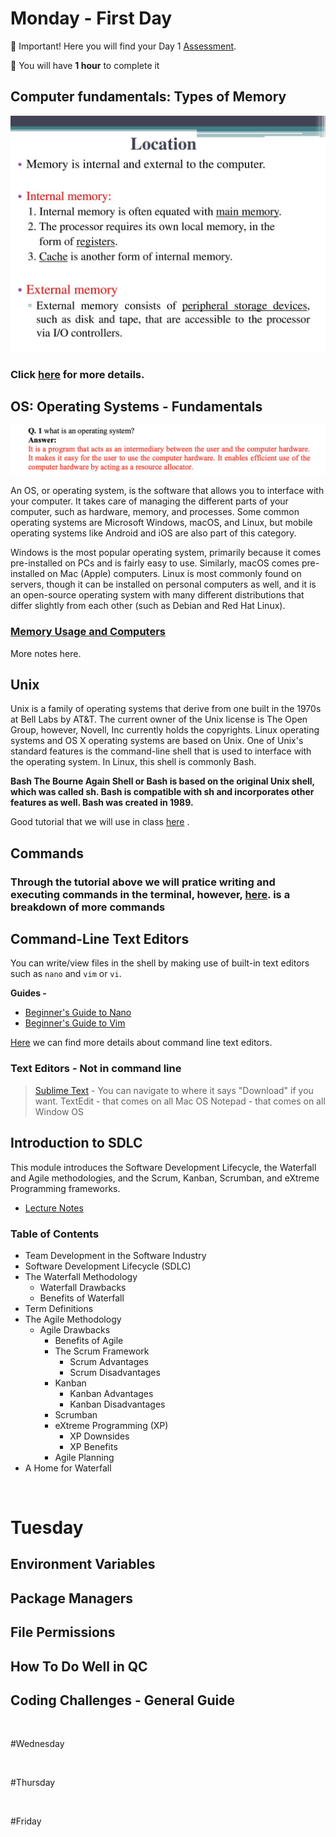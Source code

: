 # Monday -  First Day 

🔴 Important! Here you will find your Day 1 [Assessment](https://coding.revature.com/AuthenticateKey?id=4a53e844e7). 

🔴 You will have **1 hour** to complete it


## Computer fundamentals: Types of Memory

![](./../images/Location+External+memory.png)

### Click [here](https://github.com/220613-Reston-Java-Angular-AWS/Curriculum-Notes/blob/main/Week-1/types-of-memory.md) for more details.

## OS: Operating Systems - Fundamentals 

![](./../images/operating-system-intro.png)

An OS, or operating system, is the software that allows you to interface with your computer. It takes care of managing the different parts of your computer, such as hardware, memory, and processes. Some common operating systems are Microsoft Windows, macOS, and Linux, but mobile operating systems like Android and iOS are also part of this category.

Windows is the most popular operating system, primarily because it comes pre-installed on PCs and is fairly easy to use. Similarly, macOS comes pre-installed on Mac (Apple) computers. Linux is most commonly found on servers, though it can be installed on personal computers as well, and it is an open-source operating system with many different distributions that differ slightly from each other (such as Debian and Red Hat Linux).

### [Memory Usage and Computers](https://github.com/220613-Reston-Java-Angular-AWS/Curriculum-Notes/blob/main/Week-1/Memory%20Usage%20and%20Computers.md)
More notes here.

## Unix

Unix is a family of operating systems that derive from one built in the 1970s at Bell Labs by AT&T. The current owner of the Unix license is The Open Group, however, Novell, Inc currently holds the copyrights. Linux operating systems and OS X operating systems are based on Unix. One of Unix's standard features is the command-line shell that is used to interface with the operating system. In Linux, this shell is commonly Bash.

 **Bash
The Bourne Again Shell or Bash is based on the original Unix shell, which was called sh. Bash is compatible with sh and incorporates other features as well. Bash was created in 1989.**

Good tutorial that we will use in class [here](https://www.hpc.iastate.edu/guides/unix-introduction/unix-tutorial-1) .


## Commands

### Through the tutorial above we will pratice writing and executing commands in the terminal, however, [here](https://github.com/220613-Reston-Java-Angular-AWS/Curriculum-Notes/blob/main/Week-1/commands.md). is a breakdown of more commands 



## Command-Line Text Editors

You can write/view files in the shell by making use of built-in text editors such as `nano` and `vim` or `vi`.

**Guides -**

* [Beginner's Guide to Nano](https://www.howtogeek.com/howto/42980/the-beginners-guide-to-nano-the-linux-command-line-text-editor/)
* [Beginner's Guide to Vim](https://www.linux.com/training-tutorials/vim-101-beginners-guide-vim/)

[Here](https://github.com/220613-Reston-Java-Angular-AWS/Curriculum-Notes/blob/main/Week-1/Command-line-Text-Editors.md) we can find more details about command line text editors.

### Text Editors - Not in command line 

> [Sublime Text](https://www.sublimetext.com/) - You can navigate to where it says "Download" if you want.
> TextEdit - that comes on all Mac OS
> Notepad - that comes on all Window OS


## Introduction to SDLC
This module introduces the Software Development Lifecycle, the Waterfall and Agile methodologies, and the Scrum, Kanban, Scrumban, and eXtreme Programming frameworks.
 
* [Lecture Notes](./sdlc-lecture-notes.md)

### Table of Contents

* Team Development in the Software Industry
* Software Development Lifecycle (SDLC)
* The Waterfall Methodology
  * Waterfall Drawbacks
  * Benefits of Waterfall
* Term Definitions
* The Agile Methodology
  * Agile Drawbacks
    * Benefits of Agile
    * The Scrum Framework
      * Scrum Advantages
      * Scrum Disadvantages
    * Kanban
      * Kanban Advantages
      * Kanban Disadvantages
    * Scrumban
    * eXtreme Programming (XP)
      * XP Downsides
      * XP Benefits
    * Agile Planning
* A Home for Waterfall

<br>

# Tuesday

## Environment Variables
## Package Managers
## File Permissions
## How To Do Well in QC
## Coding Challenges - General Guide

<br>

#Wednesday

<br>

#Thursday

<br>

#Friday

<br>

